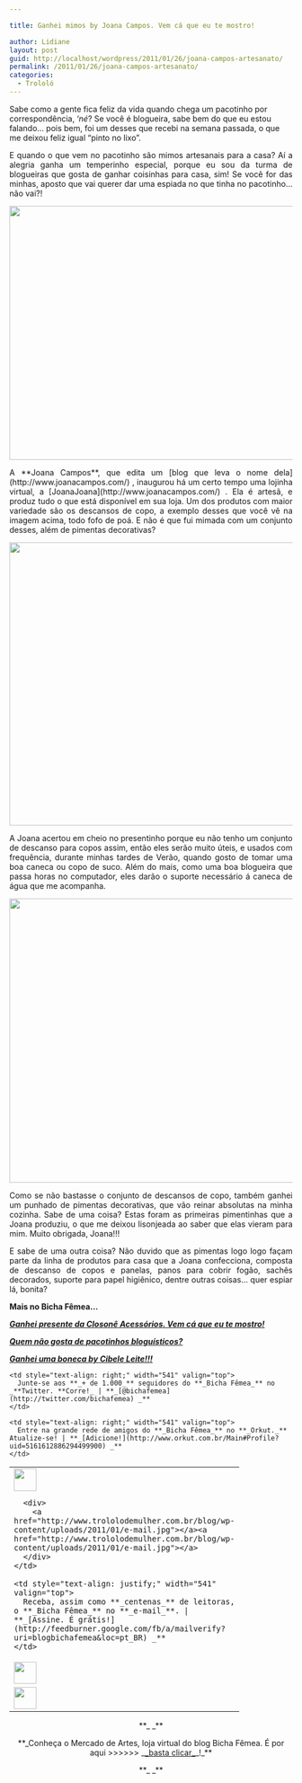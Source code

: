 ```yaml
---

title: Ganhei mimos by Joana Campos. Vem cá que eu te mostro!

author: Lidiane
layout: post
guid: http://localhost/wordpress/2011/01/26/joana-campos-artesanato/
permalink: /2011/01/26/joana-campos-artesanato/
categories:
  - Trololó
---
```

Sabe como a gente fica feliz da vida quando chega um pacotinho por correspondência, ‘_né_? Se você é blogueira, sabe bem do que eu estou falando… pois bem, foi um desses que recebi na semana passada, o que me deixou feliz igual “pinto no lixo”.

<p style="text-align: justify;">
  E quando o que vem no pacotinho são mimos artesanais para a casa? Aí a alegria ganha um temperinho especial, porque eu sou da turma de blogueiras que gosta de ganhar coisinhas para casa, sim! Se você for das minhas, aposto que vai querer dar uma espiada no que tinha no pacotinho… não vai?!
</p>

<!--more-->

<p style="text-align: center;">
  <a href="http://www.trololodemulher.com.br/blog/wp-content/uploads/2011/01/descanso-para-copos-e-pimentas-decorativas-artesanais.jpg"></a>
</p>

<p style="text-align: center;">
  <a href="http://www.trololodemulher.com.br/blog/wp-content/uploads/2011/01/descanso-para-copos-e-pimentas-decorativas-artesanais1.jpg"><img class="size-full wp-image-5876 aligncenter" title="descanso para copos e pimentas decorativas artesanais" src="http://www.trololodemulher.com.br/blog/wp-content/uploads/2011/01/descanso-para-copos-e-pimentas-decorativas-artesanais1.jpg" alt="" width="600" height="452" /></a>
</p>

<p style="text-align: justify;">
  A **Joana Campos**, que edita um [blog que leva o nome dela](http://www.joanacampos.com/) , inaugurou há um certo tempo uma lojinha virtual, a [JoanaJoana](http://www.joanacampos.com/) . Ela é artesã, e produz tudo o que está disponível em sua loja. Um dos produtos com maior variedade são os descansos de copo, a exemplo desses que você vê na imagem acima, todo fofo de poá. E não é que fui mimada com um conjunto desses, além de pimentas decorativas?
</p>

<p style="text-align: center;">
  <a href="http://www.trololodemulher.com.br/blog/wp-content/uploads/2011/01/descanso-para-copos-artesanal.jpg"><img class="alignnone size-full wp-image-5870" title="descanso para copos artesanal" src="http://www.trololodemulher.com.br/blog/wp-content/uploads/2011/01/descanso-para-copos-artesanal.jpg" alt="" width="588" height="504" /></a>
</p>

<p style="text-align: justify;">
  A Joana acertou em cheio no presentinho porque eu não tenho um conjunto de descanso para copos assim, então eles serão muito úteis, e usados com frequência, durante minhas tardes de Verão, quando gosto de tomar uma boa caneca ou copo de suco. Além do mais, como uma boa blogueira que passa horas no computador, eles darão o suporte necessário á caneca de água que me acompanha.
</p>

<p style="text-align: center;">
  <a href="http://www.trololodemulher.com.br/blog/wp-content/uploads/2011/01/pimentas-decorativas-artesanais.jpg"><img class="alignnone size-full wp-image-5874" title="pimentas decorativas artesanais" src="http://www.trololodemulher.com.br/blog/wp-content/uploads/2011/01/pimentas-decorativas-artesanais.jpg" alt="" width="541" height="506" /></a>
</p>

<p style="text-align: justify;">
  Como se não bastasse o conjunto de descansos de copo, também ganhei um punhado de pimentas decorativas, que vão reinar absolutas na minha cozinha. Sabe de uma coisa? Estas foram as primeiras pimentinhas que a Joana produziu, o que me deixou lisonjeada ao saber que elas vieram para mim. Muito obrigada, Joana!!!
</p>

<p style="text-align: justify;">
  E sabe de uma outra coisa? Não duvido que as pimentas logo logo façam parte da linha de produtos para casa que a Joana confecciona, composta de descanso de copos e panelas, panos para cobrir fogão, sachês decorados, suporte para papel higiênico, dentre outras coisas… quer espiar lá, bonita?
</p>

**Mais no Bicha Fêmea…**

**_[Ganhei presente da Closonê Acessórios. Vem cá que eu te mostro!](http://www.trololodemulher.com.br/2011/01/05/presente-closone-acessorios/)_**

**_[Quem não gosta de pacotinhos bloguísticos?](http://www.trololodemulher.com.br/2010/06/04/presentes-blogosfera/)_**

**_[Ganhei uma boneca by Cibele Leite!!!](http://www.trololodemulher.com.br/2010/01/14/ganhei-uma-boneca-by-cibele-leite/)_**

<table border="0" cellspacing="0" cellpadding="0" width="600">
  <tr>
    <td width="59" valign="top">
      <div>
        <a href="http://www.trololodemulher.com.br/blog/wp-content/uploads/2011/01/e-mail.jpg"><img class="size-full wp-image-5845 alignleft" title="e-mail" src="http://www.trololodemulher.com.br/blog/wp-content/uploads/2011/01/e-mail.jpg" alt="" width="40" height="40" /></a>
      </div>
      
      <div>
        <a href="http://www.trololodemulher.com.br/blog/wp-content/uploads/2011/01/e-mail.jpg"></a><a href="http://www.trololodemulher.com.br/blog/wp-content/uploads/2011/01/e-mail.jpg"></a>
      </div>
    </td>
    
    <td style="text-align: justify;" width="541" valign="top">
      Receba, assim como **_centenas_** de leitoras, o **_Bicha Fêmea_** no **_e-mail_**. | **_[Assine. É grátis!](http://feedburner.google.com/fb/a/mailverify?uri=blogbichafemea&loc=pt_BR) _**
    </td>
  </tr>
  
  <tr>
    <td width="59" valign="top">
      <img class="size-full wp-image-5850 alignleft" title="twitter" src="http://www.trololodemulher.com.br/blog/wp-content/uploads/2011/01/twitter1.jpg" alt="" width="40" height="39" />
    </td>
    
    <td style="text-align: right;" width="541" valign="top">
      Junte-se aos **_+ de 1.000_** seguidores do **_Bicha Fêmea_** no _**Twitter. **Corre!_ | **_[@bichafemea](http://twitter.com/bichafemea) _**
    </td>
  </tr>
  
  <tr>
    <td width="59" valign="top">
      <img class="size-full wp-image-5849 alignleft" title="orkut" src="http://www.trololodemulher.com.br/blog/wp-content/uploads/2011/01/orkut.jpg" alt="" width="40" height="39" />
    </td>
    
    <td style="text-align: right;" width="541" valign="top">
      Entre na grande rede de amigos do **_Bicha Fêmea_** no **_Orkut._** Atualize-se! | **_[Adicione!](http://www.orkut.com.br/Main#Profile?uid=5161612886294499900) _**
    </td>
  </tr>
</table>

<p style="text-align: center;">
  **_ _**
</p>

<p style="text-align: center;">
  **_Conheça o Mercado de Artes, loja virtual do blog Bicha Fêmea. É por aqui >>>>>> _<a href="http://www.trololodemulher.com.br/loja/">_basta clicar_</a>_!_**
</p>

<p style="text-align: center;">
  **_ _**
</p>

<p style="text-align: center;">
   
</p>